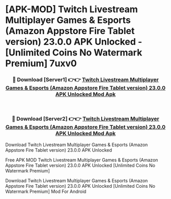 # [APK-MOD] Twitch  Livestream Multiplayer Games & Esports (Amazon Appstore Fire Tablet version) 23.0.0 APK Unlocked - [Unlimited Coins No Watermark Premium] 7uxv0



<div align="center">
<h3>🔴 Download [Server1] 👉👉 <a href="https://momento.my/?title=Twitch__Livestream_Multiplayer_Games_&_Esports_(Amazon_Appstore_Fire_Tablet_version)_23.0.0_APK_Unlocked">Twitch  Livestream Multiplayer Games & Esports (Amazon Appstore Fire Tablet version) 23.0.0 APK Unlocked Mod Apk</a></h3><br>

<h3>🔴 Download [Server2] 👉👉 <a href="https://momento.my/?title=Twitch__Livestream_Multiplayer_Games_&_Esports_(Amazon_Appstore_Fire_Tablet_version)_23.0.0_APK_Unlocked">Twitch  Livestream Multiplayer Games & Esports (Amazon Appstore Fire Tablet version) 23.0.0 APK Unlocked Mod Apk</a></h3>
</div>



Download Twitch  Livestream Multiplayer Games & Esports (Amazon Appstore Fire Tablet version) 23.0.0 APK Unlocked 

Free APK MOD Twitch  Livestream Multiplayer Games & Esports (Amazon Appstore Fire Tablet version) 23.0.0 APK Unlocked [Unlimited Coins No Watermark Premium]

Download Twitch  Livestream Multiplayer Games & Esports (Amazon Appstore Fire Tablet version) 23.0.0 APK Unlocked [Unlimited Coins No Watermark Premium] Mod For Android
